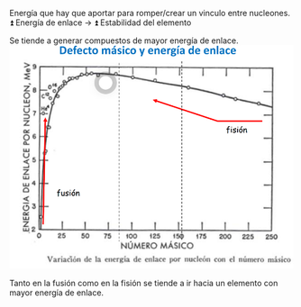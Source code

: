 Energía que hay que aportar para romper/crear un vinculo entre nucleones.
⏫ Energía de enlace -> ⏫ Estabilidad del elemento

Se tiende a generar compuestos de mayor energía de enlace.
![](../assets/Screenshot_2023-02-20-09-59-36-399_com.google.android.apps.docs.png)

Tanto en la fusión como en la fisión se tiende a ir hacia un elemento con mayor energía de enlace.
